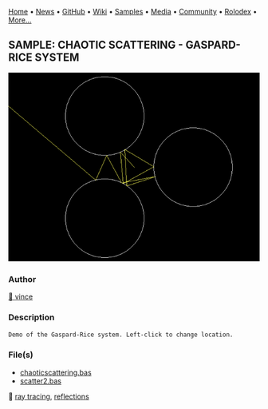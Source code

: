 [Home](https://qb64.com) • [News](../../news.md) • [GitHub](../../github.md) • [Wiki](../../wiki.md) • [Samples](../../samples.md) • [Media](../../media.md) • [Community](../../community.md) • [Rolodex](../../rolodex.md) • [More...](../../more.md)

## SAMPLE: CHAOTIC SCATTERING - GASPARD-RICE SYSTEM

![chaoticscattering.png](img/chaoticscattering.png)

### Author

[🐝 vince](../vince.md) 

### Description

```text
Demo of the Gaspard-Rice system. Left-click to change location.
```

### File(s)

* [chaoticscattering.bas](src/chaoticscattering.bas)
* [scatter2.bas](src/scatter2.bas)

🔗 [ray tracing](../ray-tracing.md), [reflections](../reflections.md)
